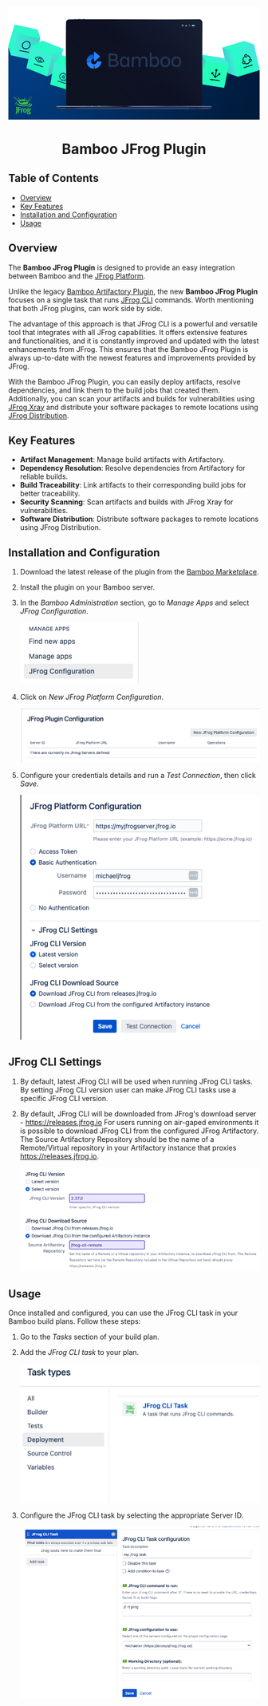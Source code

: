 [![Introduction](src/main/resources/images/intro.png)](#readme)

<div align="center">

# Bamboo JFrog Plugin

</div>

## Table of Contents

- [Overview](#overview)
- [Key Features](#key-features)
- [Installation and Configuration](#installation-and-configuration)
- [Usage](#usage)

## Overview

The **Bamboo JFrog Plugin** is designed to provide an easy integration between Bamboo and
the [JFrog Platform](https://jfrog.com/solution-sheet/jfrog-platform/).

Unlike the legacy [Bamboo Artifactory Plugin](https://plugins.atlassian.com/plugin/details/27818), the new **Bamboo
JFrog
Plugin** focuses on a single task that runs [JFrog CLI](https://jfrog.com/help/r/jfrog-cli/jfrog-cli) commands.
Worth mentioning that both JFrog plugins, can work side by side.

The advantage of this approach is that JFrog CLI is a powerful and versatile tool that integrates with all JFrog
capabilities.
It offers extensive features and functionalities, and it is constantly improved and updated with the latest enhancements
from JFrog.
This ensures that the Bamboo JFrog Plugin is always up-to-date with the newest features and improvements provided by
JFrog.

With the Bamboo JFrog Plugin, you can easily deploy artifacts, resolve dependencies, and link them to the build jobs
that created them. Additionally, you can scan your artifacts and builds for vulnerabilities
using [JFrog Xray](https://jfrog.com/xray/) and distribute your software packages to remote locations
using [JFrog Distribution](https://jfrog.com/distribution/).

## Key Features

- **Artifact Management**: Manage build artifacts with Artifactory.
- **Dependency Resolution**: Resolve dependencies from Artifactory for reliable builds.
- **Build Traceability**: Link artifacts to their corresponding build jobs for better traceability.
- **Security Scanning**: Scan artifacts and builds with JFrog Xray for vulnerabilities.
- **Software Distribution**: Distribute software packages to remote locations using JFrog Distribution.

## Installation and Configuration

1. Download the latest release of the plugin from the [Bamboo Marketplace](https://marketplace.atlassian.com/).
2. Install the plugin on your Bamboo server.
3. In the *Bamboo Administration* section, go to *Manage Apps* and select *JFrog Configuration*.

   ![Bamboo Administration - Manage Apps - JFrog Configuration](images/readme/menu.png)
4. Click on *New JFrog Platform Configuration*.

   ![New JFrog Platform Configuration](images/readme/newConfig.png)
5. Configure your credentials details and run a *Test Connection*, then click *Save*.

   ![Server Configuration](images/readme/serverConfig.png)

## JFrog CLI Settings

1. By default, latest JFrog CLI will be used when running JFrog CLI tasks.
   By setting JFrog CLI version user can make JFrog CLI tasks use a specific JFrog CLI version.

2. By default, JFrog CLI will be downloaded from JFrog's download server - https://releases.jfrog.io
   For users running on air-gaped environments it is possible to download JFrog CLI from the configured JFrog
   Artifactory.
   The Source Artifactory Repository should be the name of a Remote/Virtual repository in your Artifactory instance that
   proxies https://releases.jfrog.io.

   ![jfrogCliSettings.png](images/readme/jfrogCliSettings.png)

## Usage

Once installed and configured, you can use the JFrog CLI task in your Bamboo build plans. Follow these
steps:

1. Go to the *Tasks* section of your build plan.
2. Add the *JFrog CLI task* to your plan.

   ![Selecting JFrog CLI task](images/readme/selectTask.png)
3. Configure the JFrog CLI task by selecting the appropriate Server ID.

   ![Configuring JFrog CLI task](images/readme/task.png)
